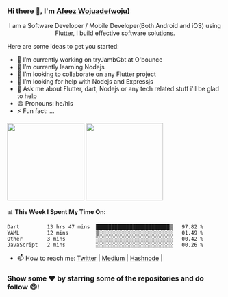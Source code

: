 ### Hi there 👋, I'm [Afeez Wojuade(woju)](https://www.google.com/search?q=Afeez+Wojuade+woju&oq=Afeez+Wojuade+woju)


<p align='center'>I am a Software Developer / Mobile Developer(Both Android and iOS) using Flutter, I build effective software solutions.</p>


Here are some ideas to get you started:

- 🔭 I’m currently working on tryJambCbt at O'bounce
- 🌱 I’m currently learning Nodejs 
- 👯 I’m looking to collaborate on any Flutter project 
- 🤔 I’m looking for help with Nodejs and Expressjs
- 💬 Ask me about Flutter, dart, Nodejs or any tech related stuff i'll be glad to help
- 😄 Pronouns: he/his
- ⚡ Fun fact: ...

<p>
  <img height="180em" src="https://github-readme-stats.vercel.app/api?username=WojuadeAA&show_icons=true&hide_border=true&&count_private=true&include_all_commits=true" />
  <img height="180em" src="https://github-readme-stats.vercel.app/api/top-langs/?username=WojuadeAA&exclude_repo=KNN-Image-Classification&show_icons=true&hide_border=true&layout=compact&langs_count=8"/>
</p>

📊 **This Week I Spent My Time On:**
<!--START_SECTION:waka-->
```text
Dart         13 hrs 47 mins  ████████████████████████▒   97.82 % 
YAML         12 mins         ▒░░░░░░░░░░░░░░░░░░░░░░░░   01.49 % 
Other        3 mins          ░░░░░░░░░░░░░░░░░░░░░░░░░   00.42 % 
JavaScript   2 mins          ░░░░░░░░░░░░░░░░░░░░░░░░░   00.26 % 
```
<!--END_SECTION:waka-->



- 📫 How to reach me: [Twitter](https://twitter.com/AdebayoWojuade) |  [Medium](https://medium.com/@wojucrown7) | [Hashnode](https://hashnode.com/@Wojuade) |

### Show some ❤️ by starring some of the repositories and do follow 😄!
